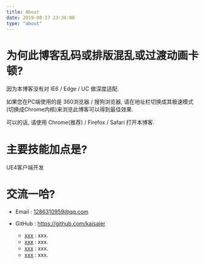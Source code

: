 ```yaml
---
title: About
date: 2019-08-27 23:34:00
type: "about"
---
```


# 为何此博客乱码或排版混乱或过渡动画卡顿?

因为本博客没有对 IE6 / Edge / UC 做深度适配.

如果您在PC端使用的是 360浏览器 / 搜狗浏览器, 请在地址栏切换成其极速模式(切换成Chrome内核)来浏览此博客可以得到最佳效果.

可以的话, 请使用 Chrome(推荐) / Firefox / Safari 打开本博客.


# 主要技能加点是?

UE4客户端开发


# 交流一哈?

- <i class="fa fa-fw fa-envelope fa-2x"></i>Email : 1286310959@qq.com

- <i class="fa fa-fw fa-github fa-2x"></i>GitHub : https://github.com/kaisaier

    - [xxx](https://github.com/kaisaier/xxx) : xxx.
    - [xxx](https://github.com/kaisaier/xxx) : xxx.
    - [xxx](https://github.com/kaisaier/xxx) : xxx.
    - [xxx](https://github.com/kaisaier/xxx) : xxx.
